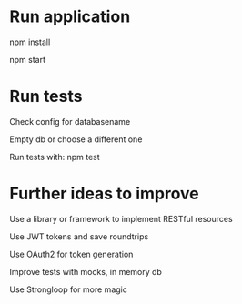 # Run application
npm install

npm start

# Run tests
Check config for databasename

Empty db or choose a different one

Run tests with: npm test

# Further ideas to improve
Use a library or framework to implement RESTful resources

Use JWT tokens and save roundtrips

Use OAuth2 for token generation

Improve tests with mocks, in memory db

Use Strongloop for more magic 
